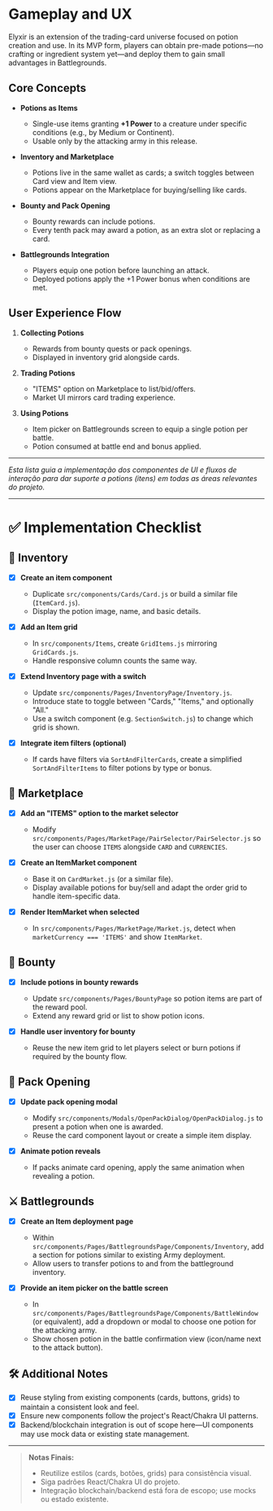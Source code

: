 # Gameplay and UX

Elyxir is an extension of the trading-card universe focused on potion creation and use. In its MVP form, players can obtain pre-made potions—no crafting or ingredient system yet—and deploy them to gain small advantages in Battlegrounds.

## Core Concepts

* **Potions as Items**

  * Single-use items granting **+1 Power** to a creature under specific conditions (e.g., by Medium or Continent).
  * Usable only by the attacking army in this release.
* **Inventory and Marketplace**

  * Potions live in the same wallet as cards; a switch toggles between Card view and Item view.
  * Potions appear on the Marketplace for buying/selling like cards.
* **Bounty and Pack Opening**

  * Bounty rewards can include potions.
  * Every tenth pack may award a potion, as an extra slot or replacing a card.
* **Battlegrounds Integration**

  * Players equip one potion before launching an attack.
  * Deployed potions apply the +1 Power bonus when conditions are met.

## User Experience Flow

1. **Collecting Potions**

   * Rewards from bounty quests or pack openings.
   * Displayed in inventory grid alongside cards.
2. **Trading Potions**

   * "ITEMS" option on Marketplace to list/bid/offers.
   * Market UI mirrors card trading experience.
3. **Using Potions**

   * Item picker on Battlegrounds screen to equip a single potion per battle.
   * Potion consumed at battle end and bonus applied.

---

*Esta lista guia a implementação dos componentes de UI e fluxos de interação para dar suporte a potions (itens) em todas as áreas relevantes do projeto.*

---

# ✅ Implementation Checklist

## 🧪 Inventory

* [x] **Create an item component**

  * Duplicate `src/components/Cards/Card.js` or build a similar file (`ItemCard.js`).
  * Display the potion image, name, and basic details.

* [x] **Add an Item grid**

  * In `src/components/Items`, create `GridItems.js` mirroring `GridCards.js`.
  * Handle responsive column counts the same way.

* [x] **Extend Inventory page with a switch**

  * Update `src/components/Pages/InventoryPage/Inventory.js`.
  * Introduce state to toggle between "Cards," "Items," and optionally "All."
  * Use a switch component (e.g. `SectionSwitch.js`) to change which grid is shown.

* [x] **Integrate item filters (optional)**

  * If cards have filters via `SortAndFilterCards`, create a simplified `SortAndFilterItems` to filter potions by type or bonus.

## 🛒 Marketplace

* [x] **Add an "ITEMS" option to the market selector**

  * Modify `src/components/Pages/MarketPage/PairSelector/PairSelector.js` so the user can choose `ITEMS` alongside `CARD` and `CURRENCIES`.

* [x] **Create an ItemMarket component**

  * Base it on `CardMarket.js` (or a similar file).
  * Display available potions for buy/sell and adapt the order grid to handle item-specific data.

* [x] **Render ItemMarket when selected**

  * In `src/components/Pages/MarketPage/Market.js`, detect when `marketCurrency === 'ITEMS'` and show `ItemMarket`.

## 🎯 Bounty

* [x] **Include potions in bounty rewards**

  * Update `src/components/Pages/BountyPage` so potion items are part of the reward pool.
  * Extend any reward grid or list to show potion icons.

* [x] **Handle user inventory for bounty**

  * Reuse the new item grid to let players select or burn potions if required by the bounty flow.

## 🎁 Pack Opening

* [x] **Update pack opening modal**

  * Modify `src/components/Modals/OpenPackDialog/OpenPackDialog.js` to present a potion when one is awarded.
  * Reuse the card component layout or create a simple item display.

* [x] **Animate potion reveals**

  * If packs animate card opening, apply the same animation when revealing a potion.

## ⚔️ Battlegrounds

* [x] **Create an Item deployment page**

  * Within `src/components/Pages/BattlegroundsPage/Components/Inventory`, add a section for potions similar to existing Army deployment.
  * Allow users to transfer potions to and from the battleground inventory.

* [x] **Provide an item picker on the battle screen**

  * In `src/components/Pages/BattlegroundsPage/Components/BattleWindow` (or equivalent), add a dropdown or modal to choose one potion for the attacking army.
  * Show chosen potion in the battle confirmation view (icon/name next to the attack button).

## 🛠️ Additional Notes

* [x] Reuse styling from existing components (cards, buttons, grids) to maintain a consistent look and feel.
* [x] Ensure new components follow the project's React/Chakra UI patterns.
* [x] Backend/blockchain integration is out of scope here—UI components may use mock data or existing state management.

---

> **Notas Finais:**
>
> * Reutilize estilos (cards, botões, grids) para consistência visual.
> * Siga padrões React/Chakra UI do projeto.
> * Integração blockchain/backend está fora de escopo; use mocks ou estado existente.

